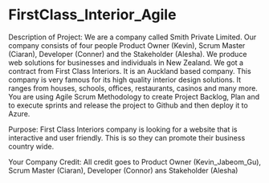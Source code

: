 # FirstClass_Interior_Agile
Description of Project: We are a company called Smith Private Limited. Our company consists of four people Product Owner (Kevin), Scrum Master (Ciaran), Developer (Conner) and the Stakeholder (Alesha). We produce web solutions for businesses and individuals in New Zealand. We got a contract from First Class Interiors. It is an Auckland based company. This company is very famous for its high quality interior design solutions. It ranges from houses, schools, offices, restaurants, casinos and many more. You are using Agile Scrum Methodology to create Project Backlog, Plan and to execute sprints and release the project to Github and then deploy it to Azure.

Purpose: First Class Interiors company is looking for a website that is interactive and user friendly. This is so they can promote their business country wide.

Your Company Credit: All credit goes to Product Owner (Kevin_Jabeom_Gu), Scrum Master (Ciaran), Developer (Connor) ans Stakeholder (Alesha)
